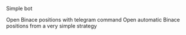 Simple bot

Open Binace positions with telegram command 
Open automatic Binace positions from a very simple strategy

